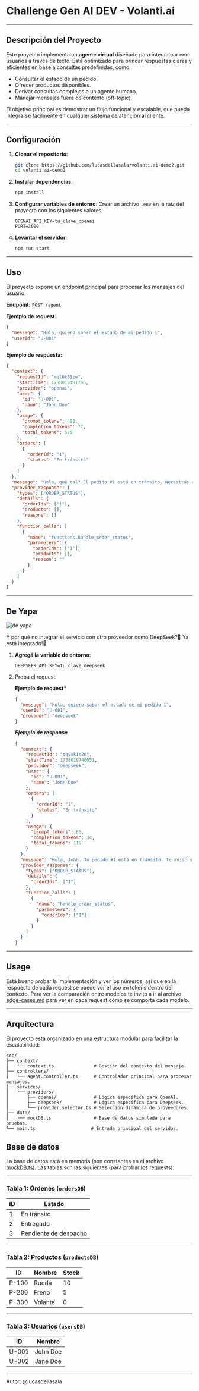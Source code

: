 # Challenge Gen AI DEV - Volanti.ai

---

## **Descripción del Proyecto**

Este proyecto implementa un **agente virtual** diseñado para interactuar con usuarios a través de texto. Está optimizado para brindar respuestas claras y eficientes en base a consultas predefinidas, como:

- Consultar el estado de un pedido.
- Ofrecer productos disponibles.
- Derivar consultas complejas a un agente humano.
- Manejar mensajes fuera de contexto (off-topic).

El objetivo principal es demostrar un flujo funcional y escalable, que pueda integrarse fácilmente en cualquier sistema de atención al cliente.

---

## **Configuración**

1. **Clonar el repositorio**:

   ```bash
   git clone https://github.com/lucasdellasala/volanti.ai-demo2.git
   cd volanti.ai-demo2
   ```

2. **Instalar dependencias**:

   ```bash
   npm install
   ```

3. **Configurar variables de entorno**:
   Crear un archivo `.env` en la raíz del proyecto con los siguientes valores:

   ```env
   OPENAI_API_KEY=tu_clave_openai
   PORT=3000
   ```

4. **Levantar el servidor**:

   ```bash
   npm run start
   ```

---

## **Uso**

El proyecto expone un endpoint principal para procesar los mensajes del usuario.

**Endpoint:** `POST /agent`

**Ejemplo de request:**

```json
{
  "message": "Hola, quiero saber el estado de mi pedido 1",
  "userId": "U-001"
}
```

**Ejemplo de respuesta:**

```json
{
  "context": {
    "requestId": "mql0t81zw",
    "startTime": 1738019181786,
    "provider": "openai",
    "user": {
      "id": "U-001",
      "name": "John Doe"
    },
    "usage": {
      "prompt_tokens": 498,
      "completion_tokens": 77,
      "total_tokens": 575
    },
    "orders": [
      {
        "orderId": "1",
        "status": "En tránsito"
      }
    ]
  },
  "message": "Hola, qué tal? El pedido #1 está en tránsito. Necesitás algo más?",
  "provider_response": {
    "types": ["ORDER_STATUS"],
    "details": {
      "orderIds": ["1"],
      "products": [],
      "reasons": []
    },
    "function_calls": [
      {
        "name": "functions.handle_order_status",
        "parameters": {
          "orderIds": ["1"],
          "products": [],
          "reason": ""
        }
      }
    ]
  }
}
```

---

## De Yapa

![de yapa](https://i.ibb.co/dbFq6Sn/deyapa.png)

Y por qué no integrar el servicio con otro proveedor como DeepSeek?🤔 
Ya está integrado!🎉

1. **Agregá la variable de entorno**:

   ```env
   DEEPSEEK_API_KEY=tu_clave_deepseek
   ```

2. Probá el request:

   **Ejemplo de request\***

   ```json
   {
     "message": "Hola, quiero saber el estado de mi pedido 1",
     "userId": "U-001",
     "provider": "deepseek"
   }
   ```

   **_Ejemplo de response_**

   ```json
   {
     "context": {
       "requestId": "tqyxk1s20",
       "startTime": 1738019740051,
       "provider": "deepseek",
       "user": {
         "id": "U-001",
         "name": "John Doe"
       },
       "orders": [
         {
           "orderId": "1",
           "status": "En tránsito"
         }
       ],
       "usage": {
         "prompt_tokens": 85,
         "completion_tokens": 34,
         "total_tokens": 119
       }
     },
     "message": "Hola, John. Tu pedido #1 está en tránsito. Te aviso si hay novedades. Necesitás algo más?",
     "provider_response": {
       "types": ["ORDER_STATUS"],
       "details": {
         "orderIds": ["1"]
       },
       "function_calls": [
         {
           "name": "handle_order_status",
           "parameters": {
             "orderIds": ["1"]
           }
         }
       ]
     }
   }
   ```

---

## Usage

Está bueno probar la implementación y ver los números, así que en la respuesta de cada request se puede ver el uso en tokens dentro del contexto. Para ver la comparación entre modelos te invito a ir al archivo [edge-cases.md](./edge-cases.md) para ver en cada request cómo se comporta cada modelo.

---

## **Arquitectura**

El proyecto está organizado en una estructura modular para facilitar la escalabilidad:

```
src/
├── context/
│   └── context.ts               # Gestión del contexto del mensaje.
├── controllers/
│   └── agent.controller.ts      # Controlador principal para procesar mensajes.
├── services/
│   └── providers/
│       ├── openai/              # Lógica específica para OpenAI.
│       ├── deepseek/            # Lógica específica para Deepseek.
│       └── provider.selector.ts # Selección dinámica de proveedores.
├── data/
│   └── mockDB.ts                # Base de datos simulada para pruebas.
└── main.ts                     # Entrada principal del servidor.
```

## **Base de datos**

La base de datos está en memoria (son constantes en el archivo [mockDB.ts](./src/data/mockDB.ts)). Las tablas son las siguientes (para probar los requests):

---

### Tabla 1: Órdenes (`ordersDB`)

| **ID** | **Estado**            |
| ------ | --------------------- |
| 1      | En tránsito           |
| 2      | Entregado             |
| 3      | Pendiente de despacho |

---

### Tabla 2: Productos (`productsDB`)

| **ID** | **Nombre** | **Stock** |
| ------ | ---------- | --------- |
| P-100  | Rueda      | 10        |
| P-200  | Freno      | 5         |
| P-300  | Volante    | 0         |

---

### Tabla 3: Usuarios (`usersDB`)

| **ID** | **Nombre** |
| ------ | ---------- |
| U-001  | John Doe   |
| U-002  | Jane Doe   |

---

Autor: @lucasdellasala
